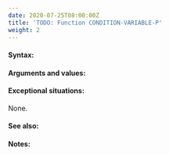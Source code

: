 ```yaml
---
date: 2020-07-25T08:00:00Z
title: 'TODO: Function CONDITION-VARIABLE-P'
weight: 2
---
```


#### Syntax:

#### Arguments and values:

#### Exceptional situations:

None.

#### See also:

#### Notes:
